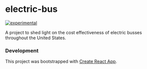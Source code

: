 # electric-bus
[![experimental](http://badges.github.io/stability-badges/dist/experimental.svg)](http://github.com/badges/stability-badges)

A project to shed light on the cost effectiveness of electric busses throughout the United States.

### Development

This project was bootstrapped with [Create React App](https://github.com/facebookincubator/create-react-app).
